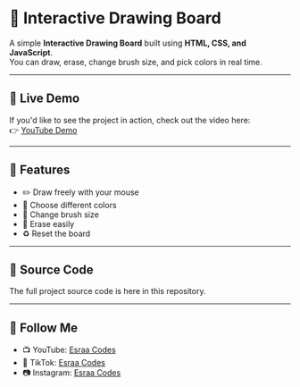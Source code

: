 # 🎨 Interactive Drawing Board

A simple **Interactive Drawing Board** built using **HTML, CSS, and JavaScript**.  
You can draw, erase, change brush size, and pick colors in real time.

---

## 🚀 Live Demo
If you'd like to see the project in action, check out the video here:  
👉 [YouTube Demo](https://www.youtube.com/@EsraaCodes)

---

## 📂 Features
- ✏️ Draw freely with your mouse
- 🎨 Choose different colors
- 📏 Change brush size
- 🧽 Erase easily
- ♻️ Reset the board

---

## 📜 Source Code
The full project source code is here in this repository.

---

## 🙌 Follow Me
- 📺 YouTube: [Esraa Codes](https://www.youtube.com/@EsraaCodes)  
- 🎵 TikTok: [Esraa Codes](https://www.tiktok.com/@esraa.codes?lang=en)  
- 📷 Instagram: [Esraa Codes](https://www.instagram.com/esraa_codes/)  

